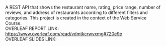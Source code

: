 A REST API that shows the restaurant name, rating, price range, number of reviews, and address of restaurants according to different filters and categories. This project is created in the context of the Web Service Course.  <br>
OVERLEAF REPORT LINK: https://www.overleaf.com/read/vdmtkcrwvxmg#720e9e  <br>
OVERLEAF SLIDES LINK:   <br>
